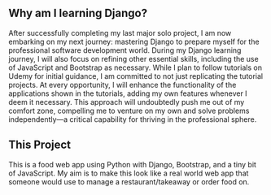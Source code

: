 ## Why am I learning Django?

After successfully completing my last major solo project, I am now embarking on my next journey: mastering Django to prepare myself for the professional software development world. During my Django learning journey, I will also focus on refining other essential skills, including the use of JavaScript and Bootstrap as necessary. While I plan to follow tutorials on Udemy for initial guidance, I am committed to not just replicating the tutorial projects. At every opportunity, I will enhance the functionality of the applications shown in the tutorials, adding my own features whenever I deem it necessary. This approach will undoubtedly push me out of my comfort zone, compelling me to venture on my own and solve problems independently—a critical capability for thriving in the professional sphere.

## This Project

This is a food web app using Python with Django, Bootstrap, and a tiny bit of JavaScript. My aim is to make this look like a real world web app that someone would use to manage a restaurant/takeaway or order food on.